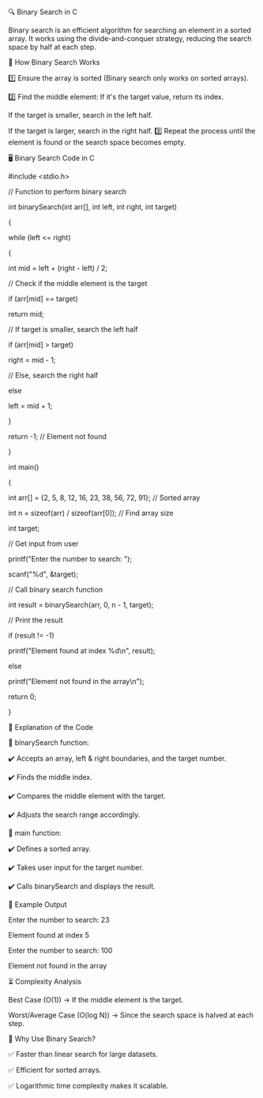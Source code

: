 🔍 Binary Search in C 

Binary search is an efficient algorithm for searching an element in a sorted array.
It works using the divide-and-conquer strategy, reducing the search space by half at each step.


📌 How Binary Search Works

1️⃣ Ensure the array is sorted (Binary search only works on sorted arrays).

2️⃣ Find the middle element:
If it's the target value, return its index.

If the target is smaller, search in the left half.

If the target is larger, search in the right half.
3️⃣ Repeat the process until the element is found or the search space becomes empty.


🖥️ Binary Search Code in C


#include <stdio.h>

// Function to perform binary search

int binarySearch(int arr[], int left, int right, int target)
 
{

while (left <= right)

{

int mid = left + (right - left) / 2;

// Check if the middle element is the target

if (arr[mid] == target)

return mid;

// If target is smaller, search the left half

if (arr[mid] > target)

right = mid - 1;

// Else, search the right half

else

left = mid + 1;

}

return -1; // Element not found

}

int main() 

{

int arr[] = {2, 5, 8, 12, 16, 23, 38, 56, 72, 91}; // Sorted array

int n = sizeof(arr) / sizeof(arr[0]); // Find array size

int target;

// Get input from user

printf("Enter the number to search: ");

scanf("%d", &target);

// Call binary search function

int result = binarySearch(arr, 0, n - 1, target);

// Print the result

if (result != -1)

printf("Element found at index %d\n", result);

else

printf("Element not found in the array\n");

return 0;

}




📖 Explanation of the Code

🔹 binarySearch function:

✔️ Accepts an array, left & right boundaries, and the target number.

✔️ Finds the middle index.

✔️ Compares the middle element with the target.

✔️ Adjusts the search range accordingly.

🔹 main function:

✔️ Defines a sorted array.

✔️ Takes user input for the target number.

✔️ Calls binarySearch and displays the result.



📝 Example Output

Enter the number to search: 23

Element found at index 5

Enter the number to search: 100

Element not found in the array




⏳ Complexity Analysis

Best Case (O(1)) → If the middle element is the target.

Worst/Average Case (O(log N)) → Since the search space is halved at each step.



🎯 Why Use Binary Search?

✅ Faster than linear search for large datasets.

✅ Efficient for sorted arrays.

✅ Logarithmic time complexity makes it scalable.
















